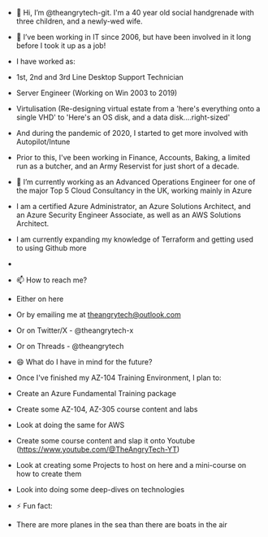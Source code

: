 - 👋 Hi, I’m @theangrytech-git. I'm a 40 year old social handgrenade with three children, and a newly-wed wife.

- 👀 I’ve been working in IT since 2006, but have been involved in it long before I took it up as a job!
- I have worked as:
- 1st, 2nd and 3rd Line Desktop Support Technician
- Server Engineer (Working on Win 2003 to 2019)
- Virtulisation (Re-designing virtual estate from a 'here's everything onto a single VHD' to 'Here's an OS disk, and a data disk....right-sized'
- And during the pandemic of 2020, I started to get more involved with Autopilot/Intune
- Prior to this, I've been working in Finance, Accounts, Baking, a limited run as a butcher, and an Army Reservist for just short of a decade.

- 🌱 I’m currently working as an Advanced Operations Engineer for one of the major Top 5 Cloud Consultancy in the UK, working mainly in Azure
- I am a certified Azure Administrator, an Azure Solutions Architect, and an Azure Security Engineer Associate, as well as an AWS Solutions Architect.
- I am currently expanding my knowledge of Terraform and getting used to using Github more
- 
- 📫 How to reach me?
- Either on here
- Or by emailing me at theangrytech@outlook.com
- Or on Twitter/X - @theangrytech-x
- Or on Threads - @theangrytech

- 😄 What do I have in mind for the future?
- Once I've finished my AZ-104 Training Environment, I plan to:
- Create an Azure Fundamental Training package
- Create some AZ-104, AZ-305 course content and labs
- Look at doing the same for AWS
- Create some course content and slap it onto Youtube (https://www.youtube.com/@TheAngryTech-YT)
- Look at creating some Projects to host on here and a mini-course on how to create them
- Look into doing some deep-dives on technologies
 
- ⚡ Fun fact:
- There are more planes in the sea than there are boats in the air
